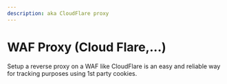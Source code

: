 ```yaml
---
description: aka CloudFlare proxy
---
```


# WAF Proxy (Cloud Flare,...)

Setup a reverse proxy on a WAF like CloudFlare is an easy and reliable way for tracking purposes using 1st party cookies.
